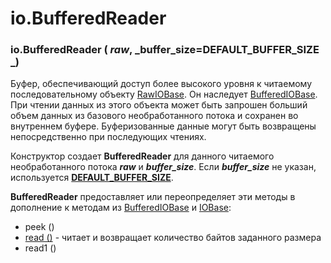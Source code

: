 # io.BufferedReader

### io.BufferedReader ( _raw_, _buffer\_size=DEFAULT\_BUFFER\_SIZE _)

Буфер, обеспечивающий доступ более высокого уровня к читаемому последовательному объекту [RawIOBase](../io.rawiobase/). Он наследует [BufferedIOBase](../io.bufferediobase/). При чтении данных из этого объекта может быть запрошен больший объем данных из базового необработанного потока и сохранен во внутреннем буфере. Буферизованные данные могут быть возвращены непосредственно при последующих чтениях.

Конструктор создает **BufferedReader** для данного читаемого необработанного потока _**raw**_ и _**buffer\_size**_. Если _**buffer\_size**_ не указан, используется [**DEFAULT\_BUFFER\_SIZE**](../vysokourovnevyi-interfeis-modulya/io.default\_buffer\_size.md).

**BufferedReader** предоставляет или переопределяет эти методы в дополнение к методам из [BufferedIOBase](../io.bufferediobase/) и [IOBase](../io.iobase/):

* peek ()
* [read ()](io.bufferedreader.read.md) - читает и возвращает количество байтов заданного размера
* read1 ()
